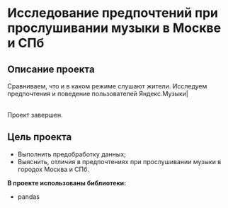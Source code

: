 # Исследование предпочтений при прослушивании музыки в Москве и СПб
## Описание проекта
Сравниваем, что и в каком режиме слушают жители. Исследуем предпочтения и поведение пользователей Яндекс.Музыки|

<br>Проект завершен.

## Цель проекта
- Выполнить предобработку данных;
- Выяснить, отличия в предпочтениях при прослушивании музыки в городох Москва и СПб.

**В проекте использованы библиотеки:**
- pandas

